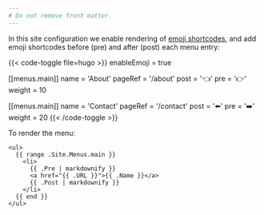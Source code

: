 ```yaml
---
# Do not remove front matter.
---
```


In this site configuration we enable rendering of [emoji shortcodes], and add emoji shortcodes before (pre) and after (post) each menu entry:

{{< code-toggle file=hugo >}}
enableEmoji = true

[[menus.main]]
name = 'About'
pageRef = '/about'
post = ':point_left:'
pre = ':point_right:'
weight = 10

[[menus.main]]
name = 'Contact'
pageRef = '/contact'
post = ':arrow_left:'
pre = ':arrow_right:'
weight = 20
{{< /code-toggle >}}

To render the menu:

```go-html-template
<ul>
  {{ range .Site.Menus.main }}
    <li>
      {{ .Pre | markdownify }}
      <a href="{{ .URL }}">{{ .Name }}</a>
      {{ .Post | markdownify }}
    </li>
  {{ end }}
</ul>
```

[emoji shortcodes]: /quick-reference/emojis/
